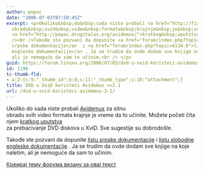 ```yaml
---
author: popac
date: "2006-07-03T07:50:45Z"
excerpt: <p>Ukoliko&nbsp;do&nbsp;sada niste probali <a href="http://fixounet.free.fr/avidemux/">Avidemux</a>  za&nbsp;sitnu
  obradu&nbsp;svih&nbsp;video&nbsp;formata&nbsp;krajnje&nbsp;je&nbsp;vreme&nbsp;da&nbsp;to&nbsp;učinite.&nbsp;Možete&nbsp;početi&nbsp;čitanjem
  <a href="http://popac.drugitalas.org/avidemux/">kratkog&nbsp;uputstva</a>  za&nbsp;prebacivanje&nbsp;DVD&nbsp;diskova&nbsp;u&nbsp;XviD.&nbsp;Sve&nbsp;sugestije&nbsp;su&nbsp;dobrodo&scaron;le.<br
  /><br />Takođe ste pozvani da dopunite <a href="forum/index.php?topic=5804.0">listu
  srpske dokumentacije</a>  i <a href="forum/index.php?topic=6134.0">listu slobodne
  engleske dokumentacije</a> . Ja se trudim da ovde dodam sve knjige na koje naletim,
  ali je nemoguće da sam to učinim.<br /> </p>
guid: https://forum.linuxo.org/2006/07/03/dvd-u-xvid-koristeci-avidemux-2-1/
id: 1196
tc-thumb-fld:
- a:2:{s:9:"_thumb_id";b:0;s:11:"_thumb_type";s:10:"attachment";}
title: DVD u XviD koristeći Avidemux >=2.1
url: /dvd-u-xvid-koristeci-avidemux-2-1/
---
```

Ukoliko&nbsp;do&nbsp;sada niste probali [Avidemux](http://fixounet.free.fr/avidemux/) za&nbsp;sitnu obradu&nbsp;svih&nbsp;video&nbsp;formata&nbsp;krajnje&nbsp;je&nbsp;vreme&nbsp;da&nbsp;to&nbsp;učinite.&nbsp;Možete&nbsp;početi&nbsp;čitanjem [kratkog&nbsp;uputstva](http://popac.drugitalas.org/avidemux/) za&nbsp;prebacivanje&nbsp;DVD&nbsp;diskova&nbsp;u&nbsp;XviD.&nbsp;Sve&nbsp;sugestije&nbsp;su&nbsp;dobrodo&scaron;le.

Takođe ste pozvani da dopunite [listu srpske dokumentacije](forum/index.php?topic=5804.0) i [listu slobodne engleske dokumentacije](forum/index.php?topic=6134.0) . Ja se trudim da ovde dodam sve knjige na koje naletim, ali je nemoguće da sam to učinim. 

<!--break-->

[Креирај тему форума везану за овај текст](https://linuxo.org/nova-tema-na-forumu/?se_pid=1196)